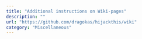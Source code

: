 ```yaml
---
title: "Additional instructions on Wiki-pages"
description: ""
url: "https://github.com/dragokas/hijackthis/wiki"
category: "Miscellaneous"
---
```

